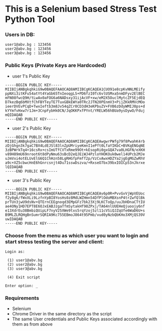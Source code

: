 # This is a Selenium based Stress Test Python Tool

### Users in DB:
```
user1@abv.bg : 123456
user2@abv.bg : 123456
user3@abv.bg : 123456
```


### Public Keys (Private Keys are Hardcoded)
* user 1's Public Key
```
-----BEGIN PUBLIC KEY-----
MIIBIjANBgkqhkiG9w0BAQEFAAOCAQ8AMIIBCgKCAQEA1CUO91e8cpKvNNLMEify
ppNXi3itKFu54atYt4YaGb65TnIeoqgLS+PD6fzI0Tc6vlUSMxa5nmDFyv2ElBEC
mFN08fwcQ9H/tLwAx0aFOG6a6NADsxy31ijAcVF+xw/eM2X5OuclMytcZF5EjdEQ
D7kezBq6bMXtfChFBYTeyTE7TuxGBkEWYa0TRc2JTN20PEnmV3+PijZKkRMVcMOo
ieerDVEvPCqD+TwxIeftb3m8Jv54qZCr0CD3dH3eKPbuZV+FVB6zDdyWMIJ0ps+d
kYYmfvHxw7r1Jm+3CnpFybHk0CN/JqOKKPxfPYnt/YRELW56hBUa9ysDywO/Fduj
mQIDAQAB
-----END PUBLIC KEY-----
```

* user 2's Public Key
```
-----BEGIN PUBLIC KEY-----
MIIBIjANBgkqhkiG9w0BAQEFAAOCAQ8AMIIBCgKCAQEAwgwrPWfg79f8PwahK4rb
zDjGhgn3k7gaC7BX4LdEJSl83lnZpUMriyeKmnI1ePft0LfaYIKbC+BVKqENGqNE
3zBPWrkTq4+16csRx+csImUTfCVTxRme99Ot+kEsopRi0gxGQA7va0LHGFN/eXKH
v89H89mU69nroot6t8dPyNmu63sBcD2eQJEiWJ4PzloYHOKOuk0wel14UPcb2MJe
uJmVxi4otELUvElG6Q1ChHzn58LgRHGfpFmff2p/VzCvAwxHDZYa2jgEgMGZwRhV
a9c+XZ5cbwcHnE6hGnrcsnjt4Du71sswDszva/+RxseO7bx39bxIOICp53nJkrxe
lQIDAQAB
-----END PUBLIC KEY-----
```

* user 3's Public Key
```
-----BEGIN PUBLIC KEY-----
MIIBIjANBgkqhkiG9w0BAQEFAAOCAQ8AMIIBCgKCAQEAv6p0R+PvvGvVjWpVEUoc
f2y8g6/fWxXLi9LzfnYpBI8YosHs0z8MdLWZHmn54DfPlOdoMBXsnP4trZwfQlBk
prTUn3jwU9dsNv+QTErnCEEgnoqd3EMpGFz7bk23Xj9LKCToQp/uuJbHDnaCTtIU
ae4ONy1HD7EPT8E6OJxEABJzgaTfmSytakHf98ZPxj/TA64nlUUEHeQjuoojy6nf
e13XdrEu38BmbiQUipLF7nyV25XWe9txs5rqYzoj5zl11cVSiQJZqUfe6WaD6U+s
B9MLZLRQHgBnSumrSQRIA9Kc755EBmoJ864t95Pmb/vud0yNzbQbKHo3XMjQS39V
uwIDAQAB
-----END PUBLIC KEY-----
```


### Choose from the menu as which user you want to login and start stress testing the server and client:

```
Login as:

 (1) user1@abv.bg
 (2) user2@abv.bg
 (3) user3@abv.bg

 (4) Exit script

Enter option: _
```

### Requirements
*  Selenium
*  Chrome Driver in the same directory as the script
*  The same User credentials and Public Keys associated accordingly with them as from above